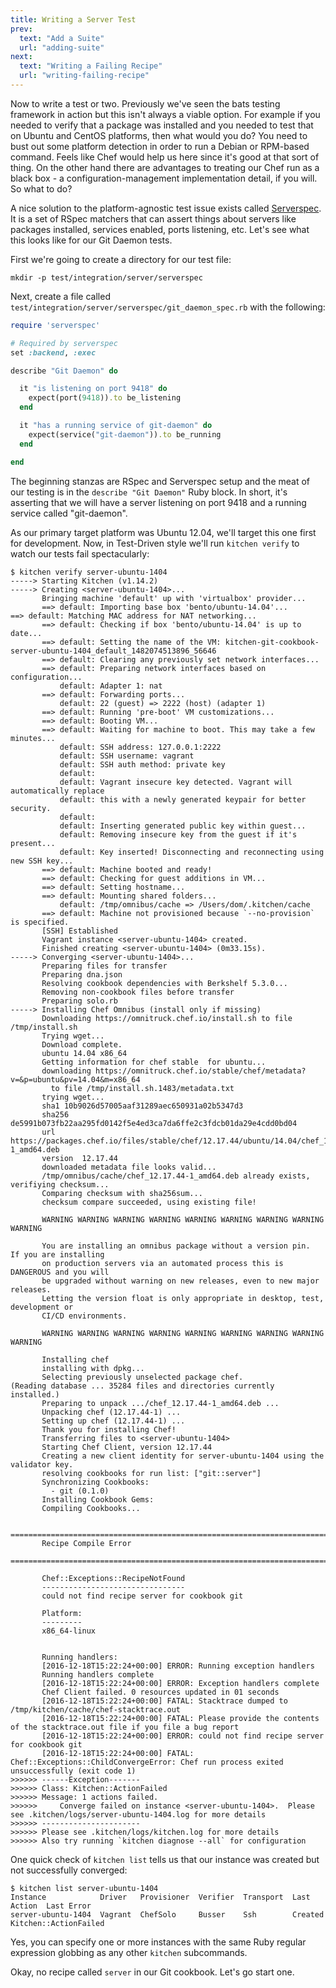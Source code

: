 ```yaml
---
title: Writing a Server Test
prev:
  text: "Add a Suite"
  url: "adding-suite"
next:
  text: "Writing a Failing Recipe"
  url: "writing-failing-recipe"
---
```


Now to write a test or two. Previously we've seen the bats testing framework in action but this isn't always a viable option. For example if you needed to verify that a package was installed and you needed to test that on Ubuntu and CentOS platforms, then what would you do? You need to bust out some platform detection in order to run a Debian or RPM-based command. Feels like Chef would help us here since it's good at that sort of thing. On the other hand there are advantages to treating our Chef run as a black box - a configuration-management implementation detail, if you will. So what to do?

A nice solution to the platform-agnostic test issue exists called [Serverspec](http://serverspec.org/). It is a set of RSpec matchers that can assert things about servers like packages installed, services enabled, ports listening, etc. Let's see what this looks like for our Git Daemon tests.

First we're going to create a directory for our test file:

~~~
mkdir -p test/integration/server/serverspec
~~~

Next, create a file called `test/integration/server/serverspec/git_daemon_spec.rb` with the following:

~~~ruby
require 'serverspec'

# Required by serverspec
set :backend, :exec

describe "Git Daemon" do

  it "is listening on port 9418" do
    expect(port(9418)).to be_listening
  end

  it "has a running service of git-daemon" do
    expect(service("git-daemon")).to be_running
  end

end
~~~

The beginning stanzas are RSpec and Serverspec setup and the meat of our testing is in the `describe "Git Daemon"` Ruby block. In short, it's asserting that we will have a server listening on port 9418 and a running service called "git-daemon".

As our primary target platform was Ubuntu 12.04, we'll target this one first for development. Now, in Test-Driven style we'll run `kitchen verify` to watch our tests fail spectacularly:

~~~
$ kitchen verify server-ubuntu-1404
-----> Starting Kitchen (v1.14.2)
-----> Creating <server-ubuntu-1404>...
       Bringing machine 'default' up with 'virtualbox' provider...
       ==> default: Importing base box 'bento/ubuntu-14.04'...
==> default: Matching MAC address for NAT networking...
       ==> default: Checking if box 'bento/ubuntu-14.04' is up to date...
       ==> default: Setting the name of the VM: kitchen-git-cookbook-server-ubuntu-1404_default_1482074513896_56646
       ==> default: Clearing any previously set network interfaces...
       ==> default: Preparing network interfaces based on configuration...
           default: Adapter 1: nat
       ==> default: Forwarding ports...
           default: 22 (guest) => 2222 (host) (adapter 1)
       ==> default: Running 'pre-boot' VM customizations...
       ==> default: Booting VM...
       ==> default: Waiting for machine to boot. This may take a few minutes...
           default: SSH address: 127.0.0.1:2222
           default: SSH username: vagrant
           default: SSH auth method: private key
           default:
           default: Vagrant insecure key detected. Vagrant will automatically replace
           default: this with a newly generated keypair for better security.
           default:
           default: Inserting generated public key within guest...
           default: Removing insecure key from the guest if it's present...
           default: Key inserted! Disconnecting and reconnecting using new SSH key...
       ==> default: Machine booted and ready!
       ==> default: Checking for guest additions in VM...
       ==> default: Setting hostname...
       ==> default: Mounting shared folders...
           default: /tmp/omnibus/cache => /Users/dom/.kitchen/cache
       ==> default: Machine not provisioned because `--no-provision` is specified.
       [SSH] Established
       Vagrant instance <server-ubuntu-1404> created.
       Finished creating <server-ubuntu-1404> (0m33.15s).
-----> Converging <server-ubuntu-1404>...
       Preparing files for transfer
       Preparing dna.json
       Resolving cookbook dependencies with Berkshelf 5.3.0...
       Removing non-cookbook files before transfer
       Preparing solo.rb
-----> Installing Chef Omnibus (install only if missing)
       Downloading https://omnitruck.chef.io/install.sh to file /tmp/install.sh
       Trying wget...
       Download complete.
       ubuntu 14.04 x86_64
       Getting information for chef stable  for ubuntu...
       downloading https://omnitruck.chef.io/stable/chef/metadata?v=&p=ubuntu&pv=14.04&m=x86_64
         to file /tmp/install.sh.1483/metadata.txt
       trying wget...
       sha1	10b9026d57005aaf31289aec650931a02b5347d3
       sha256	de5991b073fb22aa295fd0142f5e4ed3ca7da6ffe2c3fdcb01da29e4cdd0bd04
       url	https://packages.chef.io/files/stable/chef/12.17.44/ubuntu/14.04/chef_12.17.44-1_amd64.deb
       version	12.17.44
       downloaded metadata file looks valid...
       /tmp/omnibus/cache/chef_12.17.44-1_amd64.deb already exists, verifiying checksum...
       Comparing checksum with sha256sum...
       checksum compare succeeded, using existing file!

       WARNING WARNING WARNING WARNING WARNING WARNING WARNING WARNING WARNING

       You are installing an omnibus package without a version pin.  If you are installing
       on production servers via an automated process this is DANGEROUS and you will
       be upgraded without warning on new releases, even to new major releases.
       Letting the version float is only appropriate in desktop, test, development or
       CI/CD environments.

       WARNING WARNING WARNING WARNING WARNING WARNING WARNING WARNING WARNING

       Installing chef
       installing with dpkg...
       Selecting previously unselected package chef.
(Reading database ... 35284 files and directories currently installed.)
       Preparing to unpack .../chef_12.17.44-1_amd64.deb ...
       Unpacking chef (12.17.44-1) ...
       Setting up chef (12.17.44-1) ...
       Thank you for installing Chef!
       Transferring files to <server-ubuntu-1404>
       Starting Chef Client, version 12.17.44
       Creating a new client identity for server-ubuntu-1404 using the validator key.
       resolving cookbooks for run list: ["git::server"]
       Synchronizing Cookbooks:
         - git (0.1.0)
       Installing Cookbook Gems:
       Compiling Cookbooks...

       ================================================================================
       Recipe Compile Error
       ================================================================================

       Chef::Exceptions::RecipeNotFound
       --------------------------------
       could not find recipe server for cookbook git

       Platform:
       ---------
       x86_64-linux


       Running handlers:
       [2016-12-18T15:22:24+00:00] ERROR: Running exception handlers
       Running handlers complete
       [2016-12-18T15:22:24+00:00] ERROR: Exception handlers complete
       Chef Client failed. 0 resources updated in 01 seconds
       [2016-12-18T15:22:24+00:00] FATAL: Stacktrace dumped to /tmp/kitchen/cache/chef-stacktrace.out
       [2016-12-18T15:22:24+00:00] FATAL: Please provide the contents of the stacktrace.out file if you file a bug report
       [2016-12-18T15:22:24+00:00] ERROR: could not find recipe server for cookbook git
       [2016-12-18T15:22:24+00:00] FATAL: Chef::Exceptions::ChildConvergeError: Chef run process exited unsuccessfully (exit code 1)
>>>>>> ------Exception-------
>>>>>> Class: Kitchen::ActionFailed
>>>>>> Message: 1 actions failed.
>>>>>>     Converge failed on instance <server-ubuntu-1404>.  Please see .kitchen/logs/server-ubuntu-1404.log for more details
>>>>>> ----------------------
>>>>>> Please see .kitchen/logs/kitchen.log for more details
>>>>>> Also try running `kitchen diagnose --all` for configuration
~~~

One quick check of `kitchen list` tells us that our instance was created but not successfully converged:

~~~
$ kitchen list server-ubuntu-1404
Instance            Driver   Provisioner  Verifier  Transport  Last Action  Last Error
server-ubuntu-1404  Vagrant  ChefSolo     Busser    Ssh        Created      Kitchen::ActionFailed
~~~

Yes, you can specify one or more instances with the same Ruby regular expression globbing as any other `kitchen` subcommands.

Okay, no recipe called `server` in our Git cookbook. Let's go start one.
